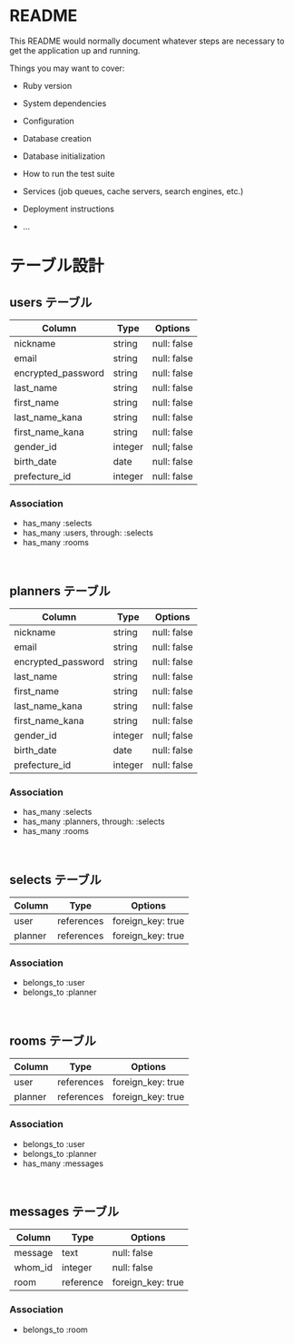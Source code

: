 # README

This README would normally document whatever steps are necessary to get the
application up and running.

Things you may want to cover:

- Ruby version

- System dependencies

- Configuration

- Database creation

- Database initialization

- How to run the test suite

- Services (job queues, cache servers, search engines, etc.)

- Deployment instructions

- ...


# テーブル設計

## users テーブル

| Column          | Type    | Options     |
| --------------- | ------- | ----------- |
| nickname        | string  | null: false |
| email              | string  | null: false |
| encrypted_password | string  | null: false |
| last_name       | string  | null: false |
| first_name      | string  | null: false |
| last_name_kana  | string  | null: false |
| first_name_kana | string  | null: false |
| gender_id       | integer | null; false |
| birth_date      | date    | null: false |
| prefecture_id   | integer | null: false |

### Association

- has_many :selects
- has_many :users, through: :selects
- has_many :rooms

<br>

## planners テーブル

| Column          | Type    | Options     |
| --------------- | ------- | ----------- |
| nickname        | string  | null: false |
| email           | string  | null: false |
| encrypted_password | string  | null: false |
| last_name       | string  | null: false |
| first_name      | string  | null: false |
| last_name_kana  | string  | null: false |
| first_name_kana | string  | null: false |
| gender_id       | integer | null; false |
| birth_date      | date    | null: false |
| prefecture_id   | integer | null: false |

### Association

- has_many :selects
- has_many :planners, through: :selects
- has_many :rooms

<br>

## selects テーブル

| Column     | Type      | Options           |
| ---------- | --------- | ----------------- |
| user    | references | foreign_key: true |
| planner | references | foreign_key: true |

### Association

- belongs_to :user
- belongs_to :planner

<br>

## rooms テーブル

| Column     | Type      | Options           |
| ---------- | --------- | ----------------- |
| user    | references | foreign_key: true |
| planner | references | foreign_key: true |

### Association

- belongs_to :user
- belongs_to :planner
- has_many   :messages

<br>

## messages テーブル

| Column     | Type      | Options           |
| ---------- | --------- | ----------------- |
| message    | text      | null: false       |
| whom_id    | integer   | null: false       |
| room    | reference | foreign_key: true |

### Association

- belongs_to :room
